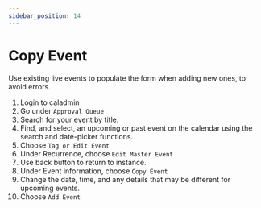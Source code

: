 ```yaml
---
sidebar_position: 14
---
```


# Copy Event

Use existing live events to populate the form when adding new ones, to avoid errors.

1. Login to caladmin
1. Go under `Approval Queue`
1. Search for your event by title.
1. Find, and select, an upcoming or past event on the calendar using the search and date-picker functions.
1. Choose `Tag or Edit Event`
1. Under Recurrence, choose `Edit Master Event`
1. Use back button to return to instance.
1. Under Event information, choose `Copy Event`
1. Change the date, time, and any details that may be different for upcoming events.
1. Choose `Add Event`